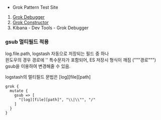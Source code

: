 - Grok Pattern Test Site <br>
1. [Grok Debugger](grokdebug.herokuapp.com/discover?#)<br>
2. [Grok Constructor](grokconstructor.appspot.com/do/match?example=2)<br>
3. Kibana - Dev Tools - Grok Debugger<br>

### gsub 멀티필드 적용
log.file.path, logstash 자동으로 저장되는 필드 중 하나<br>
윈도우의 경우 경로에 '\' 특수문자가 포함되어, ES 저장시 형식이 깨짐 ("""경로""")<br>
gsub을 이용하여 변경해줄 수 있음.<br>

logstash의 멀티필드 문법은 [log][file][path]<br>

```
grok {
  mutate {
    gsub => [
      "[log][file][path]", "\\|\\"", "/"
    ]
  }
}
```
